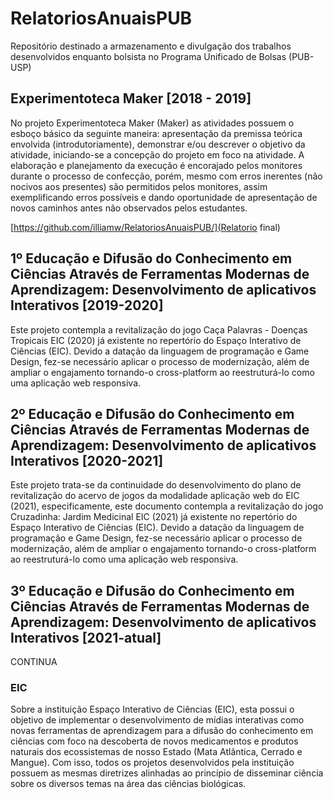 # RelatoriosAnuaisPUB
Repositório destinado a armazenamento e divulgação dos trabalhos desenvolvidos enquanto bolsista no Programa Unificado de Bolsas (PUB-USP)


## Experimentoteca Maker [2018 - 2019]
No projeto Experimentoteca Maker (Maker) as atividades possuem o esboço básico da seguinte maneira: apresentação da premissa teórica envolvida (introdutoriamente), demonstrar e/ou descrever o objetivo da atividade, iniciando-se a concepção do projeto em foco na atividade. A elaboração e planejamento da execução é encorajado pelos monitores durante o processo de confecção, porém, mesmo com erros inerentes (não nocivos aos presentes) são permitidos pelos monitores, assim exemplificando erros possíveis e dando oportunidade de apresentação de novos caminhos antes não observados pelos estudantes.

[https://github.com/illiamw/RelatoriosAnuaisPUB/](Relatorio final)

## 1º Educação e Difusão do Conhecimento em Ciências Através de Ferramentas Modernas de Aprendizagem: Desenvolvimento de aplicativos Interativos [2019-2020]
Este projeto contempla a revitalização do jogo Caça Palavras - Doenças Tropicais EIC (2020) já existente no repertório do Espaço Interativo de Ciências (EIC). Devido a datação da linguagem de programação e Game Design, fez-se necessário aplicar o processo de modernização, além de ampliar o engajamento tornando-o cross-platform ao reestruturá-lo como uma aplicação web responsiva.

## 2º Educação e Difusão do Conhecimento em Ciências Através de Ferramentas Modernas de Aprendizagem: Desenvolvimento de aplicativos Interativos [2020-2021]

Este projeto trata-se da continuidade do desenvolvimento do plano de revitalização do acervo de jogos da modalidade aplicação web do EIC (2021), especificamente, este documento contempla a revitalização do jogo Cruzadinha: Jardim Medicinal EIC (2021) já existente no repertório do Espaço Interativo de Ciências (EIC). Devido a datação da linguagem de programação e Game Design, fez-se necessário aplicar o processo de modernização, além de ampliar o engajamento tornando-o cross-platform ao reestruturá-lo como uma aplicação web responsiva.

## 3º Educação e Difusão do Conhecimento em Ciências Através de Ferramentas Modernas de Aprendizagem: Desenvolvimento de aplicativos Interativos [2021-atual]

CONTINUA

### EIC
Sobre a instituição Espaço Interativo de Ciências (EIC), esta possui o objetivo de implementar o desenvolvimento de mídias interativas como novas ferramentas de aprendizagem para a difusão do conhecimento em ciências com foco na descoberta de novos medicamentos e produtos naturais dos ecossistemas de nosso Estado (Mata Atlântica, Cerrado e Mangue). Com isso, todos os projetos desenvolvidos pela instituição possuem as mesmas diretrizes alinhadas ao princípio de disseminar ciência sobre os diversos temas na área das ciências  biológicas.

